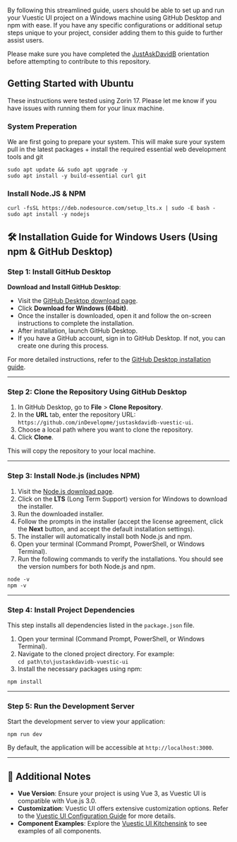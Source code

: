By following this streamlined guide, users should be able to set up and run your Vuestic UI project on a Windows machine using GitHub Desktop and npm with ease. If you have any specific configurations or additional setup steps unique to your project, consider adding them to this guide to further assist users.

Please make sure you have completed the [JustAskDavidB](https://github.com/inDevelopme/justaskdavidb) orientation before attempting to contribute to this repository.

## Getting Started with Ubuntu

These instructions were tested using Zorin 17. Please let me know if you have issues with running them for your linux machine. 

### System Preperation
We are first going to prepare your system. This will make sure your system pull in the latest packages + install the required essential web development tools and git

```
sudo apt update && sudo apt upgrade -y
sudo apt install -y build-essential curl git
```

### Install Node.JS & NPM
```
curl -fsSL https://deb.nodesource.com/setup_lts.x | sudo -E bash -
sudo apt install -y nodejs
```


## 🛠️ Installation Guide for Windows Users (Using npm & GitHub Desktop)

### Step 1: Install GitHub Desktop

**Download and Install GitHub Desktop**:

   * Visit the [GitHub Desktop download page](https://desktop.github.com/).
   * Click **Download for Windows (64bit)**.
   * Once the installer is downloaded, open it and follow the on-screen instructions to complete the installation.
   * After installation, launch GitHub Desktop.
   * If you have a GitHub account, sign in to GitHub Desktop. If not, you can create one during this process.

For more detailed instructions, refer to the [GitHub Desktop installation guide](https://docs.github.com/en/desktop/installing-and-authenticating-to-github-desktop/installing-github-desktop).

---

### Step 2: Clone the Repository Using GitHub Desktop

1. In GitHub Desktop, go to **File** > **Clone Repository**.
2. In the **URL** tab, enter the repository URL: `https://github.com/inDevelopme/justaskdavidb-vuestic-ui`.
3. Choose a local path where you want to clone the repository.
4. Click **Clone**.

This will copy the repository to your local machine.

---

### Step 3: Install Node.js (includes NPM)

1. Visit the [Node.js download page](https://nodejs.org/).
2. Click on the **LTS** (Long Term Support) version for Windows to download the installer.
3. Run the downloaded installer.
4. Follow the prompts in the installer (accept the license agreement, click the **Next** button, and accept the default installation settings).
5. The installer will automatically install both Node.js and npm.
6. Open your terminal (Command Prompt, PowerShell, or Windows Terminal).
7. Run the following commands to verify the installations. You should see the version numbers for both Node.js and npm.

```
node -v
npm -v
```

---

### Step 4: Install Project Dependencies
This step installs all dependencies listed in the `package.json` file.

1. Open your terminal (Command Prompt, PowerShell, or Windows Terminal).
2. Navigate to the cloned project directory. For example:  
```cd path\to\justaskdavidb-vuestic-ui ```
3. Install the necessary packages using npm:
```
npm install
```

---

### Step 5: Run the Development Server

Start the development server to view your application:

```
npm run dev
```

By default, the application will be accessible at `http://localhost:3000`.

---

## 📝 Additional Notes

* **Vue Version**: Ensure your project is using Vue 3, as Vuestic UI is compatible with Vue.js 3.0.
* **Customization**: Vuestic UI offers extensive customization options. Refer to the [Vuestic UI Configuration Guide](https://ui.vuestic.dev/getting-started/configuration-guide) for more details.
* **Component Examples**: Explore the [Vuestic UI Kitchensink](https://ui.vuestic.dev/getting-started/kitchensink/) to see examples of all components.


